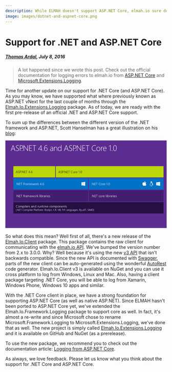 ```yaml
---
description: While ELMAH doesn't support ASP.NET Core, elmah.io sure does. Read about the development and progress on implementing error management for Core.
image: images/dotnet-and-aspnet-core.png
---
```


# Support for .NET and ASP.NET Core

##### [Thomas Ardal](http://elmah.io/about/), July 8, 2016

> A lot happened since we wrote this post. Check out the official documentation for logging errors to elmah.io from [ASP.NET Core](https://docs.elmah.io/logging-to-elmah-io-from-aspnet-core/) and [Microsoft.Extensions.Logging](https://docs.elmah.io/logging-to-elmah-io-from-microsoft-extensions-logging/).

Time for another update on our support for .NET Core (and ASP.NET Core). As you may know, we have supported what where previously known as ASP.NET vNext for the last couple of months through the [Elmah.Io.Extensions.Logging](https://www.nuget.org/packages/Elmah.Io.Extensions.Logging) package. As of today, we are ready with the first pre-release of an official .NET and ASP.NET Core support.

To sum up the differences between the different version of the .NET framework and ASP.NET, Scott Hanselman has a great illustration on his [blog](http://www.hanselman.com/blog/ASPNET5IsDeadIntroducingASPNETCore10AndNETCore10.aspx):

![.NET Core and ASP.NET Core](images/dotnet-and-aspnet-core.png)

So what does this mean? Well first of all, there's a new release of the [Elmah.Io.Client](https://www.nuget.org/packages/Elmah.Io.Client/3.0.0-pre-20) package. This package contains the raw client for communicating with the [elmah.io API](https://elmah.io/api). We've bumped the version number from 2.x to 3.0.0. Why? Well because it's using the new [v3 API](https://api.elmah.io/swagger/ui/index) that isn't backwards compatible. Since the new API is documented with [Swagger](http://swagger.io/), parts of the new client can be auto-generated using the wonderful [AutoRest](https://github.com/Azure/autorest) code generator. Elmah.Io.Client v3 is available on NuGet and you can use it cross platform to log from Windows, Linux and Mac. Also, having a client package targeting .NET Core, you will be able to log from Xamarin, Windows Phone, Windows 10 apps and similar.

With the .NET Core client in place, we have a strong foundation for supporting ASP.NET Core (as well as native ASP.NET). Since ELMAH hasn't been ported to ASP.NET Core yet, we've extended the Elmah.Io.Framework.Logging package to support core as well. In fact, it's almost a re-write and since Microsoft chose to rename Microsoft.Framework.Logging to Microsoft.Extensions.Logging, we've done that as well. The new project is simply called [Elmah.Io.Extensions.Logging](https://github.com/elmahio/Elmah.Io.Extensions.Logging) and it is available on GitHub and NuGet (as a prerelease).

To use the new package, we recommend you to check out the documentation article: [Logging from ASP.NET Core](https://docs.elmah.io/logging-to-elmah-io-from-aspnet-core/).

As always, we love feedback. Please let us know what you think about the support for .NET Core and ASP.NET Core.